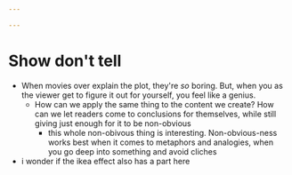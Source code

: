 ```yaml
---

---
```

# Show don't tell
- When movies over explain the plot, they're *so* boring. But, when you as the viewer get to figure it out for yourself, you feel like a genius.
	- How can we apply the same thing to the content we create? How can we let readers come to conclusions for themselves, while still giving just enough for it to be non-obvious
		- this whole non-obivous thing is interesting. Non-obvious-ness works best when it comes to metaphors and analogies, when you go deep into something and avoid cliches 
- i wonder if the ikea effect also has a part here
